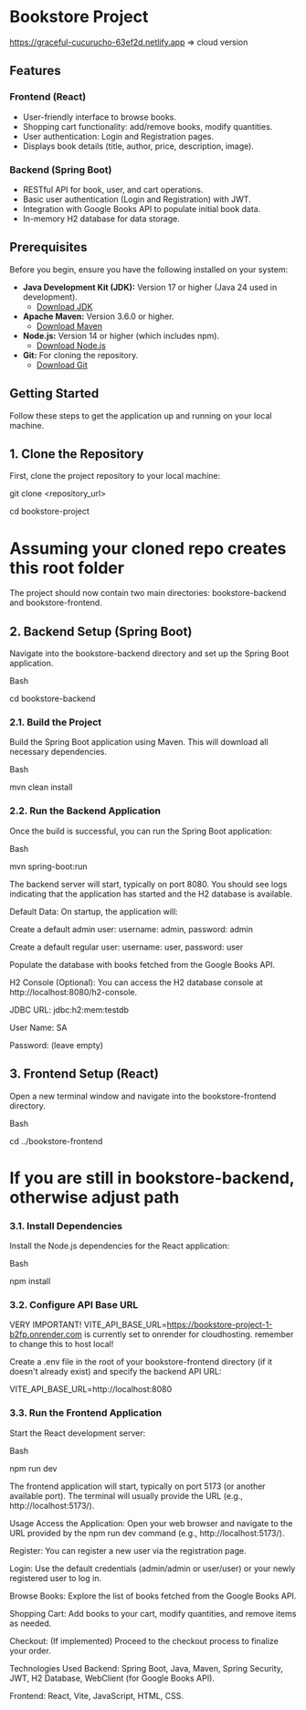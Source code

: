 # Bookstore Project

https://graceful-cucurucho-63ef2d.netlify.app => cloud version

## Features

### Frontend (React)
* User-friendly interface to browse books.
* Shopping cart functionality: add/remove books, modify quantities.
* User authentication: Login and Registration pages.
* Displays book details (title, author, price, description, image).

### Backend (Spring Boot)
* RESTful API for book, user, and cart operations.
* Basic user authentication (Login and Registration) with JWT.
* Integration with Google Books API to populate initial book data.
* In-memory H2 database for data storage.

## Prerequisites

Before you begin, ensure you have the following installed on your system:

* **Java Development Kit (JDK):** Version 17 or higher (Java 24 used in development).
    * [Download JDK](https://www.oracle.com/java/technologies/downloads/)
* **Apache Maven:** Version 3.6.0 or higher.
    * [Download Maven](https://maven.apache.org/download.cgi)
* **Node.js:** Version 14 or higher (which includes npm).
    * [Download Node.js](https://nodejs.org/en/download/)
* **Git:** For cloning the repository.
    * [Download Git](https://git-scm.com/downloads)

## Getting Started

Follow these steps to get the application up and running on your local machine.

## 1. Clone the Repository

First, clone the project repository to your local machine:

git clone <repository_url>

cd bookstore-project 
# Assuming your cloned repo creates this root folder
The project should now contain two main directories: bookstore-backend and bookstore-frontend.

## 2. Backend Setup (Spring Boot)
Navigate into the bookstore-backend directory and set up the Spring Boot application.

Bash

cd bookstore-backend
### 2.1. Build the Project
Build the Spring Boot application using Maven. This will download all necessary dependencies.

Bash

mvn clean install
### 2.2. Run the Backend Application
Once the build is successful, you can run the Spring Boot application:

Bash

mvn spring-boot:run

The backend server will start, typically on port 8080. You should see logs indicating that the application has started and the H2 database is available.

Default Data: On startup, the application will:

Create a default admin user: username: admin, password: admin

Create a default regular user: username: user, password: user

Populate the database with books fetched from the Google Books API.

H2 Console (Optional): You can access the H2 database console at http://localhost:8080/h2-console.

JDBC URL: jdbc:h2:mem:testdb

User Name: SA

Password: (leave empty)

## 3. Frontend Setup (React)
Open a new terminal window and navigate into the bookstore-frontend directory.

Bash

cd ../bookstore-frontend 

# If you are still in bookstore-backend, otherwise adjust path
### 3.1. Install Dependencies
Install the Node.js dependencies for the React application:

Bash

npm install
### 3.2. Configure API Base URL
VERY IMPORTANT!
VITE_API_BASE_URL=https://bookstore-project-1-b2fp.onrender.com
is currently set to onrender for cloudhosting. remember to change this to host local!

Create a .env file in the root of your bookstore-frontend directory (if it doesn't already exist) and specify the backend API URL:

VITE_API_BASE_URL=http://localhost:8080
### 3.3. Run the Frontend Application
Start the React development server:

Bash

npm run dev

The frontend application will start, typically on port 5173 (or another available port). The terminal will usually provide the URL (e.g., http://localhost:5173/).

Usage
Access the Application: Open your web browser and navigate to the URL provided by the npm run dev command (e.g., http://localhost:5173/).

Register: You can register a new user via the registration page.

Login: Use the default credentials (admin/admin or user/user) or your newly registered user to log in.

Browse Books: Explore the list of books fetched from the Google Books API.

Shopping Cart: Add books to your cart, modify quantities, and remove items as needed.

Checkout: (If implemented) Proceed to the checkout process to finalize your order.

Technologies Used
Backend: Spring Boot, Java, Maven, Spring Security, JWT, H2 Database, WebClient (for Google Books API).

Frontend: React, Vite, JavaScript, HTML, CSS.
